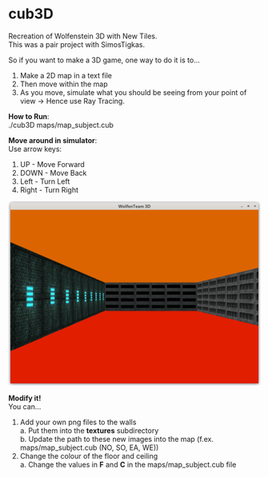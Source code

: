 # cub3D
Recreation of Wolfenstein 3D with New Tiles.  
This was a pair project with SimosTigkas.  

So if you want to make a 3D game, one way to do it is to...  
1. Make a 2D map in a text file  
2. Then move within the map  
3. As you move, simulate what you should be seeing from your point of view -> Hence use Ray Tracing.  

**How to Run**:  
./cub3D maps/map_subject.cub  

**Move around in simulator**:  
Use arrow keys:  
1. UP - Move Forward  
2. DOWN - Move Back  
3. Left - Turn Left  
4. Right - Turn Right  

![pic1_of_wolfenstein](./Wolfenstein1.png)

**Modify it!**  
You can...  
1. Add your own png files to the walls  
   a. Put them into the **textures** subdirectory  
   b. Update the path to these new images into the map (f.ex. maps/map_subject.cub (NO, SO, EA, WE))  
2. Change the colour of the floor and ceiling  
   a. Change the values in **F** and **C** in the maps/map_subject.cub file  
